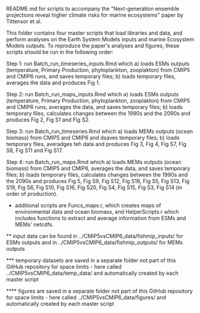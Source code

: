 
README.md for scripts to accompany the "Next-generation ensemble projections reveal higher climate risks for marine ecosystems" paper by Tittensor et al. 

This folder contains four master scripts that load libraries and data, and perform analyses on the Earth System Models inputs and marine Ecosystem Models outputs. To reproduce the paper's analyses and figures, these scripts should be run in the following order:     

Step 1: run Batch_run_timeseries_inputs.Rmd which a) loads ESMs outputs (temperature, Primary Production,  phytoplankton, zooplakton) from CMIP5 and CMIP6 runs, and saves temporary files; b) loads temporary files, averages the data and produces Fig 1.  

Step 2: run Batch_run_maps_inputs.Rmd which a) loads ESMs outputs (temperature, Primary Production,  phytoplankton, zooplakton) from CMIP5 and CMIP6 runs, averages the data, and saves temporary files; b) loads temporary files, calculates changes between the 1990s and the 2090s and produces Fig 2, Fig S1 and Fig S2.

Step 3: run Batch_run_timeseries.Rmd which a) loads MEMs outputs (ocean biomass) from CMIP5 and CMIP6 and dsaves temporary files; b) loads temporary files, averadges teh data and produces Fig 3, Fig 4, Fig S7, Fig S8, Fig S11 and Fig S17.  

Step 4: run Batch_run_maps.Rmd which a) loads MEMs outputs (ocean biomass) from CMIP5 and CMIP6, averages the data, and saves temporary files; b) loads temporary files, calculates changes between the 1990s and the 2090s and produces Fig 5, Fig S9, Fig S12, Fig S18, Fig S5, Fig S13, Fig S19, Fig S6, Fig S10, Fig S16, Fig S20, Fig S4, Fig S15, Fig S3, Fig S14 (in order of production).  

* additional scripts are Funcs_maps.r, which creates maps of environmental data and ocean biomass, and HelperScripts.r which includes functions to extract and average information from ESMs and MEMs' netcdfs. 

** input data can be found in ../CMIP5vsCMIP6_data/fishmip_inputs/ for ESMs outputs and in ../CMIP5vsCMIP6_data/fishmip_outputs/ for MEMs outputs

*** temporary datasets are saved in a separate folder not part of this GitHub repository for space limits - here called ../CMIP5vsCMIP6_data/temp_data/ and automatically created by each master script

**** figures are saved in a separate folder not part of this GitHub repository for space limits - here called ../CMIP5vsCMIP6_data/figures/ and automatically created by each master script
